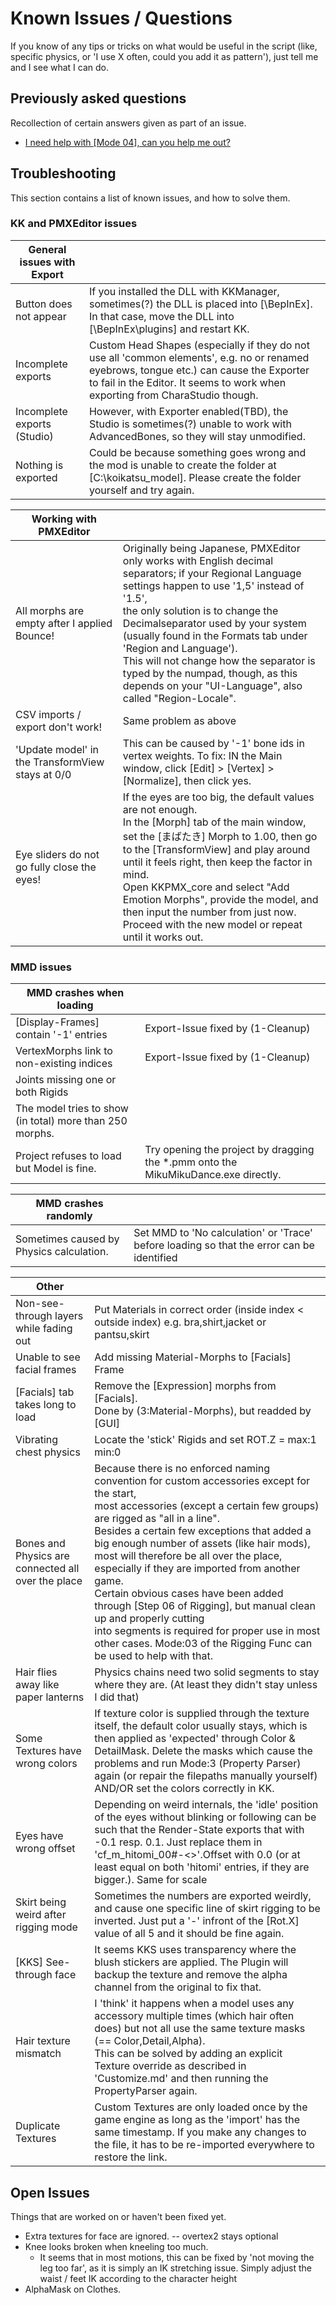 
# Known Issues / Questions





If you know of any tips or tricks on what would be useful in the script (like, specific physics, or 'I use X often, could you add it as pattern'), just tell me and I see what I can do.


## Previously asked questions


Recollection of certain answers given as part of an issue.

 - [I need help with [Mode 04], can you help me out?](https://github.com/CazzoPMX/KKPMX/issues/4#issuecomment-1122760640)

## Troubleshooting


This section contains a list of known issues, and how to solve them.


### KK and PMXEditor issues


| General issues with Export | |
| --- | --- |
| Button does not appear | If you installed the DLL with KKManager, sometimes(?) the DLL is placed into [<Folder of KK>\BepInEx]. In that case, move the DLL into [<Folder of KK>\BepInEx\plugins] and restart KK. |
| Incomplete exports | Custom Head Shapes (especially if they do not use all 'common elements', e.g. no or renamed eyebrows, tongue etc.) can cause the Exporter to fail in the Editor. It seems to work when exporting from CharaStudio though. |
| Incomplete exports (Studio) | However, with Exporter enabled(TBD), the Studio is sometimes(?) unable to work with AdvancedBones, so they will stay unmodified. |
| Nothing is exported | Could be because something goes wrong and the mod is unable to create the folder at [C:\koikatsu_model]. Please create the folder yourself and try again. |

| Working with PMXEditor | |
| --- | --- |
| All morphs are empty after I applied Bounce!  | Originally being Japanese, PMXEditor only works with English decimal separators; if your Regional Language settings happen to use '1,5' instead of '1.5',<br/>the only solution is to change the Decimalseparator used by your system (usually found in the Formats tab under 'Region and Language').<br/>This will not change how the separator is typed by the numpad, though, as this depends on your "UI-Language", also called "Region-Locale". |
| CSV imports / export don't work! | Same problem as above |
| 'Update model' in the TransformView stays at 0/0 | This can be caused by '-1' bone ids in vertex weights. To fix: IN the Main window, click [Edit] > [Vertex] > [Normalize], then click yes. |
| Eye sliders do not go fully close the eyes! | If the eyes are too big, the default values are not enough.<br/>In the [Morph] tab of the main window, set the [まばたき] Morph to 1.00, then go to the [TransformView] and play around until it feels right, then keep the factor in mind.<br/>Open KKPMX_core and select "Add Emotion Morphs", provide the model, and then input the number from just now.<br/>Proceed with the new model or repeat until it works out. |

### MMD issues


| MMD crashes when loading | |
| --- | --- |
| [Display-Frames] contain '-1' entries | Export-Issue fixed by (1-Cleanup) |
| VertexMorphs link to non-existing indices | Export-Issue fixed by (1-Cleanup) |
| Joints missing one or both Rigids |     |
| The model tries to show (in total) more than 250 morphs. |     |
| Project refuses to load but Model is fine. | Try opening the project by dragging the *.pmm onto the MikuMikuDance.exe directly. |

| MMD crashes randomly | |
| --- | --- |
| Sometimes caused by Physics calculation. | Set MMD to 'No calculation' or 'Trace' before loading so that the error can be identified |

| Other | |
| --- | --- |
| Non-see-through layers while fading out | Put Materials in correct order (inside index < outside index) e.g. bra,shirt,jacket or pantsu,skirt |
| Unable to see facial frames | Add missing Material-Morphs to [Facials] Frame |
| [Facials] tab takes long to load | Remove the [Expression] morphs from [Facials].<br/>Done by (3:Material-Morphs), but readded by [GUI] |
| Vibrating chest physics | Locate the 'stick' Rigids and set ROT.Z = max:1 min:0 |
| Bones and Physics are connected all over the place | Because there is no enforced naming convention for custom accessories except for the start,<br/>most accessories (except a certain few groups) are rigged as "all in a line".<br/>Besides a certain few exceptions that added a big enough number of assets (like hair mods),<br/>most will therefore be all over the place, especially if they are imported from another game.<br/>Certain obvious cases have been added through [Step 06 of Rigging], but manual clean up and properly cutting<br/>into segments is required for proper use in most other cases. Mode:03 of the Rigging Func can be used to help with that. |
| Hair flies away like paper lanterns | Physics chains need two solid segments to stay where they are. (At least they didn't stay unless I did that) |
| Some Textures have wrong colors | If texture color is supplied through the texture itself, the default color usually stays, which is then applied as 'expected' through Color & DetailMask. Delete the masks which cause the problems and run Mode:3 (Property Parser) again (or repair the filepaths manually yourself) AND/OR set the colors correctly in KK. |
| Eyes have wrong offset | Depending on weird internals, the 'idle' position of the eyes without blinking or following can be such that the Render-State exports that with -0.1 resp. 0.1. Just replace them in 'cf_m_hitomi_00#-<<number>>'.Offset with 0.0 (or at least equal on both 'hitomi' entries, if they are bigger.). Same for scale |
| Skirt being weird after rigging mode | Sometimes the numbers are exported weirdly, and cause one specific line of skirt rigging to be inverted. Just put a '-' infront of the [Rot.X] value of all 5 and it should be fine again. |
| [KKS] See-through face | It seems KKS uses transparency where the blush stickers are applied. The Plugin will backup the texture and remove the alpha channel from the original to fix that. |
| Hair texture mismatch | I 'think' it happens when a model uses any accessory multiple times (which hair often does) but not all use the same texture masks (== Color,Detail,Alpha).<br/>This can be solved by adding an explicit Texture override as described in 'Customize.md' and then running the PropertyParser again. |
| Duplicate Textures | Custom Textures are only loaded once by the game engine as long as the 'import' has the same timestamp. If you make any changes to the file, it has to be re-imported everywhere to restore the link. |

## Open Issues


Things that are worked on or haven't been fixed yet.

 - Extra textures for face are ignored. -- overtex2 stays optional
 - Knee looks broken when kneeling too much.
    - It seems that in most motions, this can be fixed by 'not moving the leg too far', as it is simply an IK stretching issue. Simply adjust the waist / feet IK according to the character height
 - AlphaMask on Clothes.